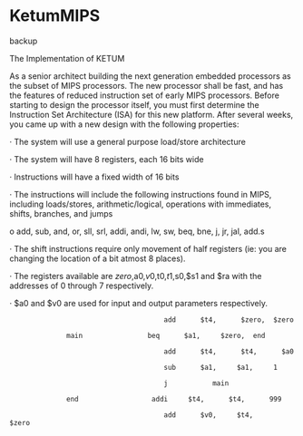 # KetumMIPS
backup

The Implementation of KETUM

 

As a senior architect building the next generation embedded processors as the subset of MIPS processors. The new processor shall be fast, and has the features of reduced instruction set of early MIPS processors. Before starting to design the processor itself, you must first determine the Instruction Set Architecture (ISA) for this new platform. After several weeks, you came up with a new design with the following properties:

 

·      The system will use a general purpose load/store architecture

·      The system will have 8 registers, each 16 bits wide

·      Instructions will have a fixed width of 16 bits

·      The instructions will include the following instructions found in MIPS, including loads/stores, arithmetic/logical, operations with immediates, shifts, branches, and jumps

o   add, sub, and, or, sll, srl, addi, andi, lw, sw, beq, bne, j, jr, jal, add.s

·      The shift instructions require only movement of half registers (ie: you are changing the location of a bit atmost 8 places). 

·      The registers available are $zero,$a0,$v0,$t0,$t1,$s0,$s1 and $ra with the addresses of 0 through 7 respectively.

·      $a0 and $v0 are used for input and output parameters respectively.




                                          add      $t4,      $zero,  $zero

                  main                beq      $a1,     $zero,  end

                                          add      $t4,      $t4,      $a0

                                          sub      $a1,     $a1,     1

                                          j           main

                  end                  addi     $t4,      $t4,      999

                                          add      $v0,     $t4,      $zero
